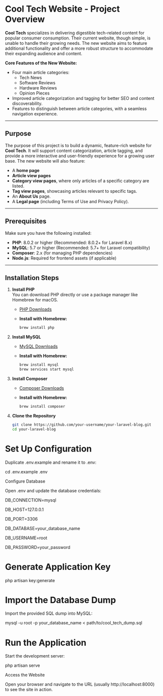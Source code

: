 # Cool Tech Website - Project Overview

**Cool Tech** specializes in delivering digestible tech-related content for popular consumer consumption. Their current website, though simple, is unable to handle their growing needs. The new website aims to feature additional functionality and offer a more robust structure to accommodate their expanding audience and content.

**Core Features of the New Website:**
- Four main article categories:
  - Tech News
  - Software Reviews
  - Hardware Reviews
  - Opinion Pieces
- Improved article categorization and tagging for better SEO and content discoverability.
- Features to distinguish between article categories, with a seamless navigation experience.

---

## Purpose

The purpose of this project is to build a dynamic, feature-rich website for **Cool Tech**. It will support content categorization, article tagging, and provide a more interactive and user-friendly experience for a growing user base. The new website will also feature:

- A **home page**
- **Article view pages**
- **Category view pages**, where only articles of a specific category are listed.
- **Tag view pages**, showcasing articles relevant to specific tags.
- An **About Us** page.
- A **Legal page** (including Terms of Use and Privacy Policy).

---

## Prerequisites

Make sure you have the following installed:

- **PHP**: 8.0.2 or higher (Recommended: 8.0.2+ for Laravel 8.x)
- **MySQL**: 5.7 or higher (Recommended: 5.7+ for Laravel compatibility)
- **Composer**: 2.x (for managing PHP dependencies)
- **Node.js**: Required for frontend assets (if applicable)

---

## Installation Steps

1. **Install PHP**  
   You can download PHP directly or use a package manager like Homebrew for macOS.  
   - [PHP Downloads](https://www.php.net/downloads)  
   - **Install with Homebrew:**

     ```bash
     brew install php
     ```

2. **Install MySQL**  
   - [MySQL Downloads](https://dev.mysql.com/downloads/installer/)  
   - **Install with Homebrew:**

     ```bash
     brew install mysql
     brew services start mysql
     ```

3. **Install Composer**  
   - [Composer Downloads](https://getcomposer.org/download/)  
   - **Install with Homebrew:**

     ```bash
     brew install composer
     ```

4. **Clone the Repository**

   ```bash
   git clone https://github.com/your-username/your-laravel-blog.git
   cd your-laravel-blog
   
# Set Up Configuration

Duplicate .env.example and rename it to .env:

cd .env.example .env

Configure Database

Open .env and update the database credentials:

DB_CONNECTION=mysql

DB_HOST=127.0.0.1

DB_PORT=3306

DB_DATABASE=your_database_name

DB_USERNAME=root

DB_PASSWORD=your_password

# Generate Application Key

php artisan key:generate

# Import the Database Dump

Import the provided SQL dump into MySQL:

mysql -u root -p your_database_name < path/to/cool_tech_dump.sql

# Run the Application

Start the development server:

php artisan serve

Access the Website

Open your browser and navigate to the URL (usually http://localhost:8000) to see the site in action.
